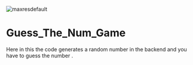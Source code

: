 ![maxresdefault](https://user-images.githubusercontent.com/103328270/188839152-ca93701f-1d8c-43c5-857e-20a9f63e0914.jpg)
# Guess_The_Num_Game
Here in this the code generates a random number in the backend and you have to guess the number .

